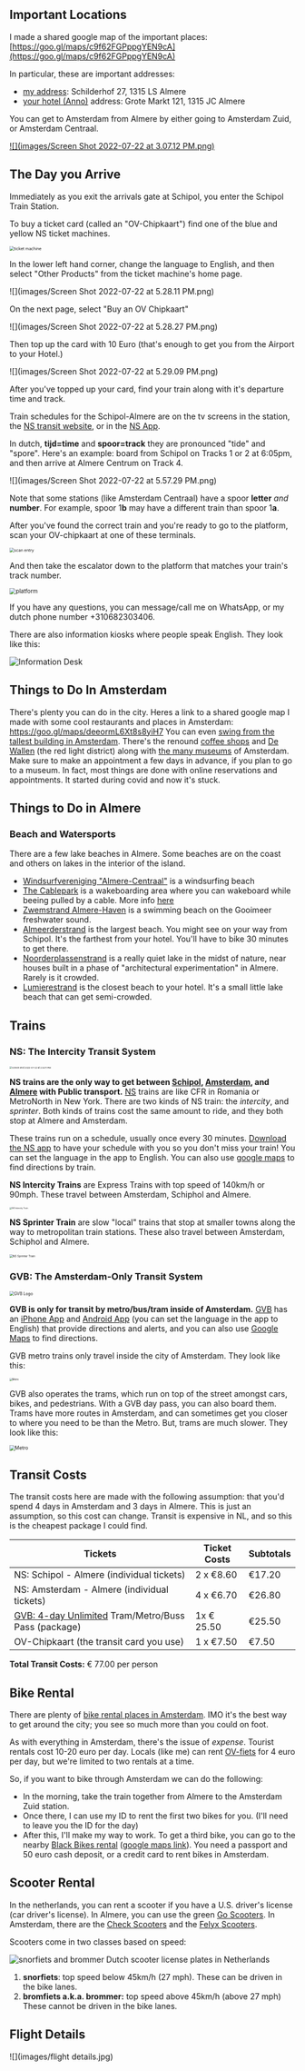## Important Locations 

I made a shared google map of the important places: [https://goo.gl/maps/c9f62FGPppgYEN9cA](https://goo.gl/maps/c9f62FGPppgYEN9cA)

In particular, these are important addresses:



- [my address](https://goo.gl/maps/ZfEbgKadUhdBP9Fz9): Schilderhof 27, 1315 LS Almere
- [your hotel (Anno)](https://www.google.com/maps/place//data=!4m2!3m1!1s0x47c616e04f2df49d:0xb2bcf9100a88cd75?source=g.page.share) address: Grote Markt 121, 1315 JC Almere



You can get to Amsterdam from Almere by either going to Amsterdam Zuid, or Amsterdam Centraal. 

[![](images/Screen Shot 2022-07-22 at 3.07.12 PM.png)](https://goo.gl/maps/c9f62FGPppgYEN9cA)



## The Day you Arrive

Immediately as you exit the arrivals gate at Schipol, you enter the Schipol Train Station. 

To buy a ticket card (called an "OV-Chipkaart") find one of the blue and yellow NS ticket machines. 

<img src="images/NS-kaartjes-machine.jpg" alt="ticket machine" style="zoom:50%;" />



In the lower left hand corner, change the language to English, and then select "Other Products" from the ticket machine's home page.

![](images/Screen Shot 2022-07-22 at 5.28.11 PM.png)



On the next page, select "Buy an OV Chipkaart"

![](images/Screen Shot 2022-07-22 at 5.28.27 PM.png)



Then top up the card with 10 Euro (that's enough to get you from the Airport to your Hotel.)

![](images/Screen Shot 2022-07-22 at 5.29.09 PM.png)



After you've topped up your card, find your train along with it's departure time and track.

Train schedules for the Schipol-Almere are on the tv screens in the station, the [NS transit website](https://www.ns.nl/en/journeyplanner/#/?vertrek=ChIJj0GtOCjhxUcRXSwObEbLcsE&vertrektype=poi&vertreklabel=Schiphol%20Airport&aankomst=Almere%20Centrum&aankomsttype=treinstation&type=vertrek), or in the [NS App](https://www.ns.nl/en/travel-information/ns-on-your-mobile/ns-app.html).  

In dutch, **tijd=time** and **spoor=track** they are pronounced "tide" and "spore".  Here's an example: board from Schipol on Tracks 1 or 2 at 6:05pm, and then arrive at Almere Centrum on Track 4.

![](images/Screen Shot 2022-07-22 at 5.57.29 PM.png)

Note that some stations (like Amsterdam Centraal) have a spoor **letter** *and* **number**.  For example, spoor 1**b** may have a different train than spoor 1**a**. 



After you've found the correct train and you're ready to go to the platform, scan your OV-chipkaart at one of these terminals.

<img src="images/Incheck-poortjes-NS.jpg" alt="scan entry" style="zoom:50%;" />



And then take the escalator down to the platform that matches your train's track number.

<img src="images/schiphol-airport-platform-1-2-departures-to-amsterdam.jpg" alt="platform" style="zoom:70%;" />



If you have any questions, you can message/call me on WhatsApp, or my dutch phone number +310682303406.

There are also information kiosks where people speak English. They look like this:

![Information Desk](images/info.jpeg)





## Things to Do In Amsterdam

There's plenty you can do in the city. Heres a link to a shared google map I made with some cool restaurants and places in Amsterdam: https://goo.gl/maps/deeormL6Xt8s8yiH7 You can even [swing from the tallest building in Amsterdam](https://www.adamlookout.com/). There's the renound [coffee shops](https://dutchreview.com/reviews/places/best-coffeeshops-amsterdam/) and [De Wallen](https://www.timeout.com/amsterdam/restaurants/best-coffeeshops-in-amsterdam) (the red light district) along with [the many museums](https://www.iamsterdam.com/en/see-and-do/things-to-do/museums-and-galleries) of Amsterdam.   Make sure to make an appointment a few days in advance, if you plan to go to a museum. In fact, most things are done with online reservations and appointments. It started during covid and now it's stuck.



## Things to Do in Almere

### Beach and Watersports

There are a few lake beaches in Almere. Some beaches are on the coast and others on lakes in the interior of the island. 

- [Windsurfvereniging "Almere-Centraal"](https://www.google.com/maps/place/Windsurfvereniging+%22Almere-Centraal%22/@52.3342594,5.208623,16.71z/data=!4m5!3m4!1s0x0:0xc93d9eada06e3f7c!8m2!3d52.3347957!4d5.2062565) is a windsurfing beach
- [The Cablepark](https://www.google.com/maps/place/Cablepark+VIEW+Almere/@52.358855,5.2154851,16.23z/data=!4m5!3m4!1s0x47c61775acfbbd5f:0xe2fda911bf2058d0!8m2!3d52.3581291!4d5.2152081) is a wakeboarding area where you can wakeboard while beeing pulled by a cable. More info [here](https://cableparkviewalmere.nl/)
- [Zwemstrand Almere-Haven](https://www.google.com/maps/place/Zwemstrand+Almere-Haven/@52.3342594,5.208623,16.71z/data=!4m5!3m4!1s0x47c617599e829f21:0x2d5bbf83eac31d0f!8m2!3d52.3331619!4d5.2127599) is a swimming beach on the Gooimeer freshwater sound.  
- [Almeerderstrand](https://www.google.com/maps/place/Almeerderstrand/@52.3414879,5.1277456,14.38z/data=!4m5!3m4!1s0x47c6117db021ff6b:0x57fe2e7a30f8fe5d!8m2!3d52.3361028!4d5.138517) is the largest beach. You might see on your way from Schipol. It's the farthest from your hotel. You'll have to bike 30 minutes to get there.
- [Noorderplassenstrand](https://www.google.com/maps/place/Noorderplassenstrand/@52.3925905,5.2095761,15.69z/data=!4m12!1m6!3m5!1s0x0:0xe2fda911bf2058d0!2sCablepark+VIEW+Almere!8m2!3d52.3581295!4d5.2152087!3m4!1s0x47c617b44c1e9fed:0x19fa8f2882a9fadc!8m2!3d52.3943056!4d5.2196117) is a really quiet lake in the midst of nature, near houses built in a phase of "architectural experimentation" in Almere. Rarely is it crowded.
- [Lumierestrand](https://www.google.com/maps/place/Lumi%C3%A8restrand/@52.3629499,5.2303528,15.74z/data=!4m12!1m6!3m5!1s0x0:0xe2fda911bf2058d0!2sCablepark+VIEW+Almere!8m2!3d52.3581295!4d5.2152087!3m4!1s0x47c616f75ed47329:0x673035dd806317d7!8m2!3d52.3625337!4d5.2348781) is the closest beach to your hotel. It's a small little lake beach that can get semi-crowded.



## Trains

### NS: The Intercity Transit System

<img src="images/Screen Shot 2022-07-22 at 2.53.11 PM.png" alt="Screen Shot 2022-07-22 at 2.53.11 PM" style="zoom:27%;" />

**NS trains are the only way to get between <u>Schipol</u>, <u>Amsterdam</u>, and <u>Almere</u> with Public transport.** [NS](https://www.ns.nl/) trains are like CFR in Romania or MetroNorth in New York. There are two kinds of NS train: the *intercity*, and *sprinter*.  Both kinds of trains cost the same amount to ride, and they both stop at Almere and Amsterdam. 

These trains run on a schedule, usually once every 30 minutes. [Download the NS app](https://www.ns.nl/en/travel-information/ns-on-your-mobile/ns-app.html) to have your schedule with you so you don't miss your train! You can set the language in the app to English. You can also use [google maps](https://www.google.com/maps) to find directions by train.

**NS Intercity Trains**  are Express Trains with top speed of 140km/h or 90mph. These travel between Amsterdam, Schiphol and Almere.

<img src="images/2560px-Alphen_aan_den_Rijn_ICMm_4024_(36649803356).jpg" alt="NS Intercity Train" style="zoom:25%;" />



**NS Sprinter Train** are slow "local" trains that stop at smaller towns along the way to metropolitan train stations. These also travel between Amsterdam, Schiphol and Almere.

<img src="images/1920px-NS2463_--_'t_Harde_20180908.jpg" alt="NS Sprinter Train" style="zoom:35%;" />






### GVB: The Amsterdam-Only Transit System

<img src="images/Screen Shot 2022-07-22 at 2.52.14 PM.png" alt="GVB Logo" style="zoom:50%;" />

**GVB is only for transit by metro/bus/tram inside of Amsterdam.** [GVB](https://www.gvb.nl/) has an  [iPhone App](https://apps.apple.com/nl/app/gvb-reis-app/id1544439867) and [Android App](https://play.google.com/store/apps/details?id=nl.gvb.reizigersapp&hl=en&gl=US) (you can set the language in the app to English) that provide directions and alerts, and you can also use [Google Maps](https://www.google.com/maps) to find directions.

GVB metro trains only travel inside the city of Amsterdam. They look like this:

<img src="images/1920px-Metro_Amsterdam_M5_Kraaiennest_4.jpeg" alt="Metro" style="zoom:30%;"/>

GVB also operates the trams, which run on top of the street amongst cars, bikes, and pedestrians. With a GVB day pass, you can also board them. Trams have more routes in Amsterdam, and can sometimes get you closer to where you need to be than the Metro. But, trams are much slower. They look like this:

<img src="images/tram_amsterdam_gvb-1030x501.jpg" alt="Metro" style="zoom:60%;"/>





## Transit Costs

The transit costs here are made with the following assumption: that you'd spend 4 days in Amsterdam and 3 days in Almere. This is just an assumption, so this cost can change. Transit is expensive in NL, and so this is the cheapest package I could find. 

| Tickets                                                      | Ticket Costs | Subtotals |
| ------------------------------------------------------------ | ------------ | --------- |
| NS: Schipol - Almere (individual tickets)                    | 2 x €8.60    | €17.20    |
| NS: Amsterdam - Almere (individual tickets)                  | 4 x €6.70    | €26.80    |
| [GVB: 4-day Unlimited](https://webshop.gvb.nl/en_gb/daycard/) Tram/Metro/Buss Pass (package) | 1x € 25.50   | €25.50    |
| OV-Chipkaart (the transit card you use)                      | 1 x €7.50    | €7.50     |

**Total Transit Costs:**  € 77.00 per person 



## Bike Rental

There are plenty of [bike rental places in Amsterdam](https://www.iamsterdam.com/en/plan-your-trip/getting-around/rental/bike-hire). IMO it's the best way to get around the city; you see so much more than you could on foot. 

As with everything in Amsterdam, there's the issue of *expense*. Tourist rentals cost 10-20 euro per day. Locals (like me) can rent [OV-fiets](https://www.ns.nl/en/door-to-door/ov-fiets) for 4 euro per day, but we're limited to two rentals at a time. 

So, if you want to bike through Amsterdam we can do the following:

- In the morning, take the train together from Almere to the Amsterdam Zuid station. 
- Once there, I can use my ID to rent the first two bikes for you. (I'll need to leave you the ID for the day) 
- After this, I'll make my way to work. To get a third bike, you can go to the nearby [Black Bikes rental](https://black-bikes.com/bike/pedal-brake-bike/) ([google maps link](https://www.google.com/maps/place/Black+Bikes+Zuidas+%7C+Bike+Rental+Amsterdam/@52.3361533,4.8734681,17z/data=!3m1!4b1!4m5!3m4!1s0x47c60a0594b0b237:0x7c6a6b85d19ab270!8m2!3d52.3361533!4d4.8734681)). You need a passport and 50 euro cash deposit, or a credit card to rent bikes in Amsterdam.



## Scooter Rental

In the netherlands, you can rent a scooter if you have a U.S. driver's license (car driver's license).  In Almere, you can use the green [Go Scooters](https://nl.go-sharing.com/en/). In Amsterdam, there are the [Check Scooters](https://ridecheck.app/) and the [Felyx Scooters](https://felyx.com/). 

Scooters come in two classes based on speed: 

![snorfiets and brommer Dutch scooter license plates in Netherlands](images/snorfiets-and-brommer-Dutch-scooter-license-plates-in-Netherlands.jpg)

1. **snorfiets**: top speed below 45km/h  (27 mph). These can be driven in the bike lanes.
2. **bromfiets a.k.a. brommer:** top speed above 45km/h (above 27 mph) These cannot be driven in the bike lanes.



## Flight Details

![](images/flight details.jpg)
